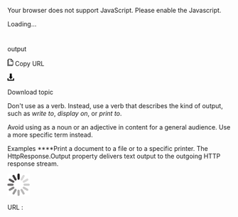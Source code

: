 Your browser does not support JavaScript. Please enable the Javascript.

Loading...

# 

output

![Copy URL](media/output/Copy.png)
Copy URL

![Download](media/output/Download.png)

Download topic

Don't use as a verb. Instead, use a verb that describes the kind of output, such as *write to*, *display on*, or *print to*.

Avoid using as a noun or an adjective in content for a general audience. Use a more specific term instead.

Examples
****Print a document to a file or to a specific printer.
The HttpResponse.Output property delivers text output to the outgoing HTTP response stream.

![In progress](media/output/activity-large.gif)

URL :
